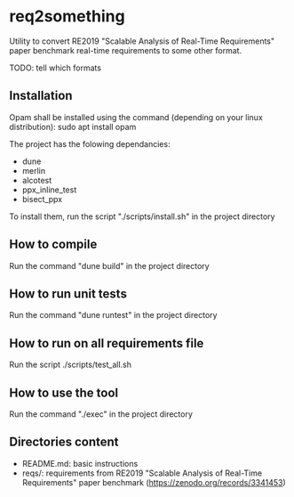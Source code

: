 # req2something

Utility to convert RE2019 "Scalable Analysis of Real-Time
Requirements" paper benchmark real-time requirements to some other
format.

TODO: tell which formats

## Installation

Opam shall be installed using the command (depending on your linux distribution): 
sudo apt install opam

The project has the folowing dependancies:
- dune
- merlin
- alcotest
- ppx_inline_test
- bisect_ppx

To install them, run the script "./scripts/install.sh" in the project directory

## How to compile

Run the command "dune build" in the project directory

## How to run unit tests

Run the command "dune runtest" in the project directory

## How to run on all requirements file

Run the script ./scripts/test_all.sh

## How to use the tool

Run the command "./exec" in the project directory

## Directories content

* README.md: basic instructions
* reqs/: requirements from RE2019 "Scalable Analysis of Real-Time
  Requirements" paper benchmark (https://zenodo.org/records/3341453)
  
